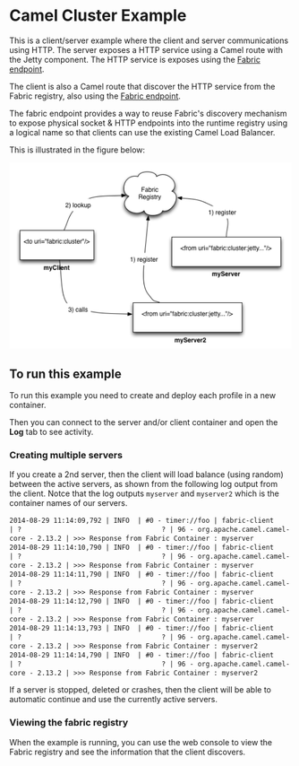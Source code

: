 # Camel Cluster Example

This is a client/server example where the client and server communications using HTTP. The server exposes a HTTP service using a Camel route with the Jetty component. The HTTP service is exposes using the [Fabric endpoint](http://fabric8.io/gitbook/camelEndpointFabric.html).

The client is also a Camel route that discover the HTTP service from the Fabric registry, also using the [Fabric endpoint](http://fabric8.io/gitbook/camelEndpointFabric.html). 

The fabric endpoint provides a way to reuse Fabric's discovery mechanism to expose physical socket & HTTP endpoints into the runtime registry using a logical name so that clients can use the existing Camel Load Balancer. 

This is illustrated in the figure below:

![Fabric Camel endpoint](https://raw.githubusercontent.com/fabric8io/fabric8/master/docs/images/fabic-camel-endpoint.png)

## To run this example

To run this example you need to create and deploy each profile in a new container.

Then you can connect to the server and/or client container and open the **Log** tab to see activity.

### Creating multiple servers

If you create a 2nd server, then the client will load balance (using random) between the active servers, as shown from the following log output from the client. Notce that the log outputs `myserver` and `myserver2` which is the container names of our servers.

```
2014-08-29 11:14:09,792 | INFO  | #0 - timer://foo | fabric-client                    | ?                                   ? | 96 - org.apache.camel.camel-core - 2.13.2 | >>> Response from Fabric Container : myserver
2014-08-29 11:14:10,790 | INFO  | #0 - timer://foo | fabric-client                    | ?                                   ? | 96 - org.apache.camel.camel-core - 2.13.2 | >>> Response from Fabric Container : myserver
2014-08-29 11:14:11,790 | INFO  | #0 - timer://foo | fabric-client                    | ?                                   ? | 96 - org.apache.camel.camel-core - 2.13.2 | >>> Response from Fabric Container : myserver
2014-08-29 11:14:12,790 | INFO  | #0 - timer://foo | fabric-client                    | ?                                   ? | 96 - org.apache.camel.camel-core - 2.13.2 | >>> Response from Fabric Container : myserver
2014-08-29 11:14:13,793 | INFO  | #0 - timer://foo | fabric-client                    | ?                                   ? | 96 - org.apache.camel.camel-core - 2.13.2 | >>> Response from Fabric Container : myserver2
2014-08-29 11:14:14,790 | INFO  | #0 - timer://foo | fabric-client                    | ?                                   ? | 96 - org.apache.camel.camel-core - 2.13.2 | >>> Response from Fabric Container : myserver2
```

If a server is stopped, deleted or crashes, then the client will be able to automatic continue and use the currently active servers. 

### Viewing the fabric registry

When the example is running, you can use the web console to view the Fabric registry and see the information that the client discovers.
